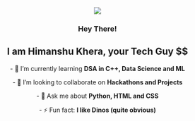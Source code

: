 <div align="center">
    <img src="https://media4.giphy.com/media/v1.Y2lkPTc5MGI3NjExeGxmaTVnd244dHoxdmI4aXBuMW53dmQ0Y3czNTRxbnIxZ2d1ZTFsMiZlcD12MV9pbnRlcm5hbF9naWZfYnlfaWQmY3Q9Zw/pJ8mmDr58CB02yHNkW/giphy.gif">
</div>

<div align="center">
    <h3>Hey There!</h3>
    <h2>I am Himanshu Khera, your Tech Guy $$</h2>
    <p>- 🌱 I’m currently learning <b>DSA in C++, Data Science and ML</b> </p>
    <p>- 👯 I’m looking to collaborate on <b>Hackathons and Projects</b> </p>
    <p>- 💬 Ask me about <b>Python, HTML and CSS</b> </p>
    <p>- ⚡ Fun fact: <b>I like Dinos (quite obvious)</b> </p>
    <br>
    
<!--
**kherahimanshu255/kherahimanshu255** is a ✨ _special_ ✨ repository because its `README.md` (this file) appears on your GitHub profile.

Here are some ideas to get you started:

- 🔭 I’m currently working on ...


- 🤔 I’m looking for help with ...

- 📫 How to reach me: ...
- 😄 Pronouns: ...

-->
